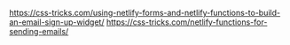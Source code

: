 <https://css-tricks.com/using-netlify-forms-and-netlify-functions-to-build-an-email-sign-up-widget/>
<https://css-tricks.com/netlify-functions-for-sending-emails/>